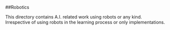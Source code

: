 ##Robotics

This directory contains A.I. related work using robots or any kind. Irrespective of using robots in the learning process or only implementations.
